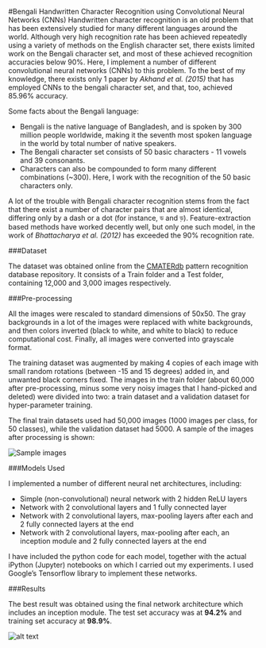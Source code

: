 #Bengali Handwritten Character Recognition using Convolutional Neural Networks (CNNs)
Handwritten character recognition is an old problem that has been extensively studied for many different languages around the world. Although very high recognition rate has been achieved repeatedly using a variety of methods on the English character set, there exists limited work on the Bengali character set, and most of these achieved recognition accuracies below 90%. Here, I implement a number of different convolutional neural networks (CNNs) to this problem. To the best of my knowledge, there exists only 1 paper by *Akhand et al. (2015)* that has employed CNNs to the bengali character set, and that, too, achieved 85.96% accuracy.

Some facts about the Bengali language:

- Bengali is the native language of Bangladesh, and is spoken by 300 million people worldwide, making it the seventh most spoken language in the world by total number of native speakers. 
- The Bengali character set consists of 50 basic characters - 11 vowels and 39 consonants.
- Characters can also be compounded to form many different combinations (~300). Here, I work with the recognition of the 50 basic characters only.

A lot of the trouble with Bengali character recognition stems from the fact that there exist a number of character pairs that are almost identical, differing only by a dash or a dot (for instance, ড and ড়). Feature-extraction based methods have worked decently well, but only one such model, in the work of *Bhattacharya et al. (2012)* has exceeded the 90% recognition rate.

###Dataset

The dataset was obtained online from the [CMATERdb](https://www.dropbox.com/s/55bhfr3ycvsewsi/CMATERdb%203.1.2.rar) pattern recognition database repository. It consists of a Train folder and a Test folder, containing 12,000 and 3,000 images respectively.

###Pre-processing

All the images were rescaled to standard dimensions of 50x50. The gray backgrounds in a lot of the images were replaced with white backgrounds, and then colors inverted (black to white, and white to black) to reduce computational cost. Finally, all images were converted into grayscale format.

The training dataset was augmented by making 4 copies of each image with small random rotations (between -15 and 15 degrees) added in, and unwanted black corners fixed. The images in the train folder (about 60,000 after pre-processing, minus some very noisy images that I hand-picked and deleted) were divided into two: a train dataset and a validation dataset for hyper-parameter training.

The final train datasets used had 50,000 images (1000 images per class, for 50 classes), while the validation dataset had 5000. A sample of the images after processing is shown:


![Sample images](https://github.com/dibyatanoy/Bengali-Handwritten-Character-Recognition-Using-Convolutional-Neural-Networks/blob/master/result_screenshots/processed_sample.png)


###Models Used

I implemented a number of different neural net architectures, including:
- Simple (non-convolutional) neural network with 2 hidden ReLU layers
- Network with 2 convolutional layers and 1 fully connected layer
- Network with 2 convolutional layers, max-pooling layers after each and 2 fully connected layers at the end
- Network with 2 convolutional layers, max-pooling after each, an inception module and 2 fully connected layers at the end

I have included the python code for each model, together with the actual iPython (Jupyter) notebooks on which I carried out my experiments. I used Google’s Tensorflow library to implement these networks.

###Results

The best result was obtained using the final network architecture which includes an inception module. The test set accuracy was at **94.2%** and training set accuracy at **98.9%**.

![alt text](https://github.com/dibyatanoy/Bengali-Handwritten-Character-Recognition-Using-Convolutional-Neural-Networks/blob/master/result_screenshots/Conv_nets_inception.png)